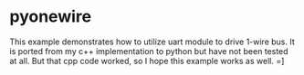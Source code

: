 pyonewire
=========

This example demonstrates how to utilize uart module to drive 1-wire bus. It is ported from my c++ implementation to python but have not been tested at all. But that cpp code worked, so I hope this example works as well. =]
